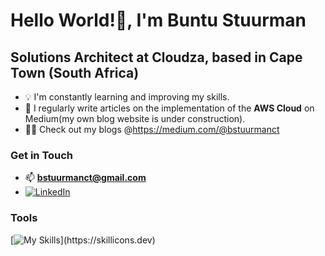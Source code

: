 # Hello World!👋, I'm Buntu Stuurman

## Solutions Architect at Cloudza, based in Cape Town (South Africa)

- 💡 I'm constantly learning and improving my skills.
- 📝 I regularly write articles on the implementation of the **AWS Cloud** on Medium(my own blog website is under construction).
- 👨‍💻 Check out my blogs @https://medium.com/@bstuurmanct

### Get in Touch
- 📫 **bstuurmanct@gmail.com**
- [![LinkedIn](https://img.shields.io/badge/-LinkedIn-0077B5?style=flat-square&logo=linkedin&logoColor=white)](https://linkedin.com/Buntu-Stuurman)

### Tools
[![My Skills](https://skillicons.dev/icons?i=aws,azure,py,java,linux,git,gitlab,)](https://skillicons.dev)

<!---
buntu-s/buntu-s is a ✨ special ✨ repository because its `README.md` (this file) appears on your GitHub profile.
You can click the Preview link to take a look at your changes.
--->
